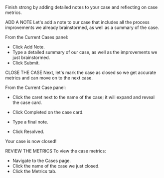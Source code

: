 
Finish strong by adding detailed notes to your case and reflecting on case metrics.


ADD A NOTE
Let's add a note to our case that includes all the process improvements we already brainstormed, as well as a summary of the case.

From the Current Cases panel:

- Click Add Note.
- Type a detailed summary of our case, as well as the improvements we just brainstormed.
- Click Submit.


CLOSE THE CASE
Next, let's mark the case as closed so we get accurate metrics and can move on to the next case.

From the Current Case panel:

- Click the caret next to the name of the case; it will expand and reveal the case card.  
    
- Click Completed on the case card.
- Type a final note.
- Click Resolved.

Your case is now closed!


REVIEW THE METRICS
To view the case metrics:

- Navigate to the Cases page.
- Click the name of the case we just closed.
- Click the Metrics tab.
